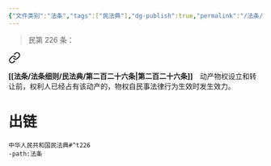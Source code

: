 ```yaml
---
{"文件类别":"法条","tags":["民法典"],"dg-publish":true,"permalink":"/法条/法条细则/民法典/第二百二十六条/","dgPassFrontmatter":true,"created":"2024-11-15T09:38:38.253+08:00","updated":"2024-11-16T18:15:37.742+08:00"}
---
```


>民第 226 条：
<div class="transclusion internal-embed is-loaded"><a class="markdown-embed-link" href="/////#t226" aria-label="Open link"><svg xmlns="http://www.w3.org/2000/svg" width="24" height="24" viewBox="0 0 24 24" fill="none" stroke="currentColor" stroke-width="2" stroke-linecap="round" stroke-linejoin="round" class="svg-icon lucide-link"><path d="M10 13a5 5 0 0 0 7.54.54l3-3a5 5 0 0 0-7.07-7.07l-1.72 1.71"></path><path d="M14 11a5 5 0 0 0-7.54-.54l-3 3a5 5 0 0 0 7.07 7.07l1.71-1.71"></path></svg></a><div class="markdown-embed">



**[[法条/法条细则/民法典/第二百二十六条\|第二百二十六条]]**　动产物权设立和转让前，权利人已经占有该动产的，物权自民事法律行为生效时发生效力。 

</div></div>



# 出链
```query
中华人民共和国民法典#^t226
-path:法条
```

